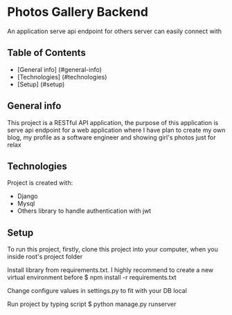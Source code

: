 # Photos Gallery Backend 
An application serve api endpoint for others server can easily connect with
## Table of Contents
* [General info] (#general-info)
* [Technologies] (#technologies)
* [Setup] (#setup)

## General info
This project is a RESTful API application, the purpose of this application is serve api endpoint for a web application where I have plan to create my own blog, my profile as a software engineer and showing girl's photos just for relax 

## Technologies 
Project is created with: 
* Django 
* Mysql 
* Others library to handle authentication with jwt

## Setup 
To run this project, firstly, clone this project into your computer, when you inside root's project folder 

Install library from requirements.txt. I highly recommend to create a new virtual environment before
$ npm install -r requirements.txt

Change configure values in settings.py to fit with your DB local

Run project by typing script 
$ python manage.py runserver
